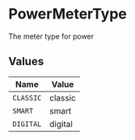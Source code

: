 # PowerMeterType

The meter type for power


## Values

| Name      | Value     |
| --------- | --------- |
| `CLASSIC` | classic   |
| `SMART`   | smart     |
| `DIGITAL` | digital   |